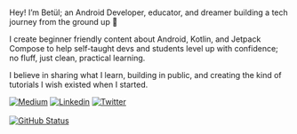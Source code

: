 ### 
<p align="center">

  Hey! I’m Betül; an Android Developer, educator, and dreamer building a tech journey from the ground up 🌱

I create beginner friendly content about Android, Kotlin, and Jetpack Compose to help self-taught devs and students level up with confidence; no fluff, just clean, practical learning.

I believe in sharing what I learn, building in public, and creating the kind of tutorials I wish existed when I started.



<a href="https://medium.com/@betulnecanli"><img alt="Medium" src="https://img.shields.io/badge/Medium-Betul%20Necanli-lightgrey"/></a>
<a href="https://www.linkedin.com/in/betulnecanli"><img alt="Linkedin" src="https://img.shields.io/badge/Linkedin-Betul%20Necanli-blue"/></a>
<a href="https://www.twitter.com/betulnecanli"><img alt="Twitter" src="https://img.shields.io/badge/Twitter-Betul%20Necanli-9cf"/></a>
</br></br>
<a href="https://github.com/betulnecanli"><img alt="GitHub Status" src="https://github-readme-stats.vercel.app/api?username=betulnecanli&hide=contribs&show_icons=true&include_all_commits=true&count_private=true&theme=dracula"/></a>
</p>
<p align="center">

